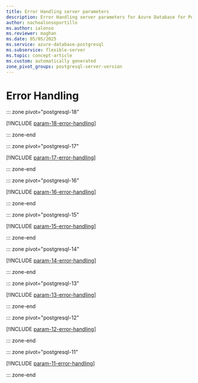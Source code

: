 ```yaml
---
title: Error Handling server parameters
description: Error Handling server parameters for Azure Database for PostgreSQL flexible server.
author: nachoalonsoportillo
ms.author: ialonso
ms.reviewer: maghan
ms.date: 05/05/2025
ms.service: azure-database-postgresql
ms.subservice: flexible-server
ms.topic: concept-article
ms.custom: automatically generated
zone_pivot_groups: postgresql-server-version
---
```

# Error Handling


::: zone pivot="postgresql-18"

[!INCLUDE [param-18-error-handling](./includes/param-18-error-handling.md)]

::: zone-end


::: zone pivot="postgresql-17"

[!INCLUDE [param-17-error-handling](./includes/param-17-error-handling.md)]

::: zone-end


::: zone pivot="postgresql-16"

[!INCLUDE [param-16-error-handling](./includes/param-16-error-handling.md)]

::: zone-end


::: zone pivot="postgresql-15"

[!INCLUDE [param-15-error-handling](./includes/param-15-error-handling.md)]

::: zone-end


::: zone pivot="postgresql-14"

[!INCLUDE [param-14-error-handling](./includes/param-14-error-handling.md)]

::: zone-end


::: zone pivot="postgresql-13"

[!INCLUDE [param-13-error-handling](./includes/param-13-error-handling.md)]

::: zone-end


::: zone pivot="postgresql-12"

[!INCLUDE [param-12-error-handling](./includes/param-12-error-handling.md)]

::: zone-end


::: zone pivot="postgresql-11"

[!INCLUDE [param-11-error-handling](./includes/param-11-error-handling.md)]

::: zone-end


